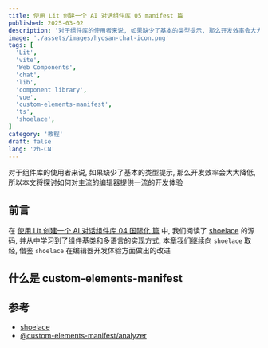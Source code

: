 ```yaml
---
title: 使用 Lit 创建一个 AI 对话组件库 05 manifest 篇
published: 2025-03-02
description: '对于组件库的使用者来说, 如果缺少了基本的类型提示, 那么开发效率会大大降低, 所以本文将探讨如何对主流的编辑器提供一流的开发体验'
image: './assets/images/hyosan-chat-icon.png'
tags: [
  'Lit',
  'vite',
  'Web Components',
  'chat',
  'lib',
  'component library',
  'vue',
  'custom-elements-manifest',
  'ts',
  'shoelace',
]
category: '教程'
draft: false 
lang: 'zh-CN'
---
```


对于组件库的使用者来说, 如果缺少了基本的类型提示, 那么开发效率会大大降低, 所以本文将探讨如何对主流的编辑器提供一流的开发体验

## 前言
在 [使用 Lit 创建一个 AI 对话组件库 04 国际化 篇](../hyosan-chat-04-i18n/) 中, 我们阅读了 [shoelace](https://shoelace.style/) 的源码, 并从中学习到了组件基类和多语言的实现方式, 本章我们继续向 `shoelace` 取经, 借鉴 `shoelace` 在编辑器开发体验方面做出的改进

## 什么是 custom-elements-manifest


## 参考
- [shoelace](https://shoelace.style/)
- [@custom-elements-manifest/analyzer](https://www.npmjs.com/package/@custom-elements-manifest/analyzer)
